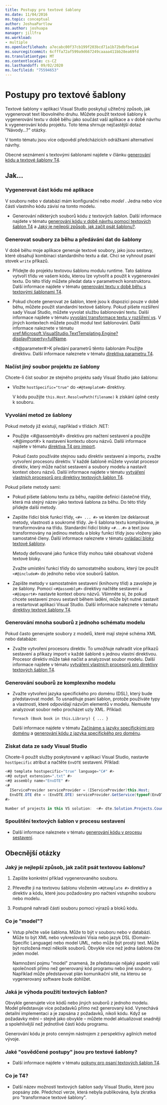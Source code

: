 ```yaml
---
title: Postupy pro textové šablony
ms.date: 11/04/2016
ms.topic: conceptual
author: JoshuaPartlow
ms.author: joshuapa
manager: jillfra
ms.workload:
- multiple
ms.openlocfilehash: a7ecabc00f37cb199f203bcd71a1b72bdbfbe1a4
ms.sourcegitcommit: 6cfffa72af599a9d667249caaaa411bb28ea69fd
ms.translationtype: MT
ms.contentlocale: cs-CZ
ms.lasthandoff: 09/02/2020
ms.locfileid: "75594653"
---
```

# <a name="how-to--with-text-templates"></a>Postupy pro textové šablony
Textové šablony v aplikaci Visual Studio poskytují užitečný způsob, jak vygenerovat text libovolného druhu. Můžete použít textové šablony k vygenerování textu v době běhu jako součást vaší aplikace a v době návrhu k vygenerování kódu projektu. Toto téma shrnuje nejčastější dotaz "Návody...?" otázky.

 V tomto tématu jsou více odpovědí předcházících odrážkami alternativní návrhy.

 Obecné seznámení s textovými šablonami najdete v článku [generování kódu a textové šablony T4](../modeling/code-generation-and-t4-text-templates.md).

## <a name="how-to-"></a>Jak...

### <a name="generate-part-of-my-application-code"></a>Vygenerovat část kódu mé aplikace
 V souboru nebo v databázi mám konfigurační nebo *model* . Jedna nebo více částí vlastního kódu závisí na tomto modelu.

- Generování některých souborů kódu z textových šablon. Další informace najdete v tématu [generování kódu v době návrhu pomocí textových šablon T4](../modeling/design-time-code-generation-by-using-t4-text-templates.md) a [Jaký je nejlepší způsob, jak začít psát šablonu?](#starting).

### <a name="generate-files-at-run-time-passing-data-into-the-template"></a>Generovat soubory za běhu a předávání dat do šablony
 V době běhu moje aplikace generuje textové soubory, jako jsou sestavy, které obsahují kombinaci standardního textu a dat. Chci se vyhnout psaní stovek `write` příkazů.

- Přidejte do projektu textovou šablonu modulu runtime. Tato šablona vytvoří třídu ve vašem kódu, kterou lze vytvořit a použít k vygenerování textu. Do této třídy můžete předat data v parametrech konstruktoru. Další informace najdete v tématu [generování textu v době běhu s textovými šablonami T4](../modeling/run-time-text-generation-with-t4-text-templates.md).

- Pokud chcete generovat ze šablon, které jsou k dispozici pouze v době běhu, můžete použít standardní textové šablony. Pokud píšete rozšíření sady Visual Studio, můžete vyvolat službu šablonování textu. Další informace najdete v tématu [vyvolání transformace textu v rozšíření vs](../modeling/invoking-text-transformation-in-a-vs-extension.md). V jiných kontextech můžete použít modul text šablonování. Další informace naleznete v tématu <xref:Microsoft.VisualStudio.TextTemplating.Engine?displayProperty=fullName>.

     \<#@parameter#>K předání parametrů těmto šablonám Použijte direktivu. Další informace naleznete v tématu [direktiva parametru T4](../modeling/t4-parameter-directive.md).

### <a name="read-another-project-file-from-a-template"></a>Načíst jiný soubor projektu ze šablony
 Chcete-li číst soubor ze stejného projektu sady Visual Studio jako šablonu:

- Vložte `hostSpecific="true"` do `<#@template#>` direktivy.

     V kódu použijte `this.Host.ResolvePath(filename)` k získání úplné cesty k souboru.

### <a name="invoke-methods-from-a-template"></a>Vyvolání metod ze šablony

Pokud metody již existují, například v třídách .NET:

- Použijte \<#@assembly#> direktivu pro načtení sestavení a použijte \<#@import#> k nastavení kontextu oboru názvů. Další informace najdete v tématu [direktiva T4 pro import](../modeling/t4-import-directive.md).

   Pokud často používáte stejnou sadu direktiv sestavení a importu, zvažte vytvoření procesoru direktiv. V každé šabloně můžete vyvolat procesor direktiv, který může načíst sestavení a soubory modelu a nastavit kontext oboru názvů. Další informace najdete v tématu [vytváření vlastních procesorů pro direktivy textových šablon T4](../modeling/creating-custom-t4-text-template-directive-processors.md).

Pokud píšete metody sami:

- Pokud píšete šablonu textu za běhu, napište definici částečné třídy, která má stejný název jako textová šablona za běhu. Do této třídy přidejte další metody.

- Zapište řídicí blok funkcí třídy, `<#+ ... #>` ve kterém lze deklarovat metody, vlastnosti a soukromé třídy. Je-li šablona textu kompilována, je transformována na třídu. Standardní řídicí bloky `<#...#>` a text jsou transformovány na jedinou metodu a bloky funkcí třídy jsou vloženy jako samostatné členy. Další informace naleznete v tématu [ovládací bloky textové šablony](../modeling/text-template-control-blocks.md).

   Metody definované jako funkce třídy mohou také obsahovat vložené textové bloky.

   Zvažte umístění funkcí třídy do samostatného souboru, který lze použít `<#@include#>` do jednoho nebo více souborů šablon.

- Zapište metody v samostatném sestavení (knihovny tříd) a zavolejte je ze šablony. Pomocí `<#@assembly#>` direktivy načtěte sestavení a `<#@import#>` nastavte kontext oboru názvů. Všimněte si, že pokud chcete sestavení znovu sestavit během ladění, může být nutné zastavit a restartovat aplikaci Visual Studio. Další informace naleznete v tématu [direktivy textové šablony T4](../modeling/t4-text-template-directives.md).

### <a name="generate-many-files-from-one-model-schema"></a>Generování mnoha souborů z jednoho schématu modelu
 Pokud často generujete soubory z modelů, které mají stejné schéma XML nebo databáze:

- Zvažte vytvoření procesoru direktiv. To umožňuje nahradit více příkazů sestavení a příkazy import v každé šabloně s jednou vlastní direktivou. Procesor direktiv může také načíst a analyzovat soubor modelu. Další informace najdete v tématu [vytváření vlastních procesorů pro direktivy textových šablon T4](../modeling/creating-custom-t4-text-template-directive-processors.md).

### <a name="generate-files-from-a-complex-model"></a>Generování souborů ze komplexního modelu

- Zvažte vytvoření jazyka specifického pro doménu (DSL), který bude představovat model. To usnadňuje psaní šablon, protože používáte typy a vlastnosti, které odpovídají názvům elementů v modelu. Nemusíte analyzovat soubor nebo procházet uzly XML. Příklad:

     `foreach (Book book in this.Library) { ... }`

     Další informace najdete v tématu [Začínáme s jazyky specifickými pro doménu](../modeling/getting-started-with-domain-specific-languages.md) a [generování kódu z jazyka specifického pro doménu](../modeling/generating-code-from-a-domain-specific-language.md).

### <a name="get-data-from-visual-studio"></a>Získat data ze sady Visual Studio
 Chcete-li použít služby poskytované v aplikaci Visual Studio, nastavte `hostSpecific` atribut a načtěte `EnvDTE` sestavení. Příklad:

```csharp
<#@ template hostspecific="true" language="C#" #>
<#@ output extension=".txt" #>
<#@ assembly name="EnvDTE" #>
<#
  IServiceProvider serviceProvider = (IServiceProvider)this.Host;
  EnvDTE.DTE dte = (EnvDTE.DTE) serviceProvider.GetService(typeof(EnvDTE.DTE));
#>

Number of projects in this VS solution:  <#= dte.Solution.Projects.Count #>
```

### <a name="execute-text-templates-in-the-build-process"></a>Spouštění textových šablon v procesu sestavení

- Další informace naleznete v tématu [generování kódu v procesu sestavení](../modeling/code-generation-in-a-build-process.md).

## <a name="more-general-questions"></a>Obecnější otázky

### <a name="what-is-the-best-way-to-start-writing-a-text-template"></a><a name="starting"></a> Jaký je nejlepší způsob, jak začít psát textovou šablonu?

1. Zapište konkrétní příklad vygenerovaného souboru.

2. Převeďte ji na textovou šablonu vložením `<#@template #>` direktivy a direktiv a kódu, které jsou požadovány pro načtení vstupního souboru nebo modelu.

3. Postupně nahradí části souboru pomocí výrazů a bloků kódu.

### <a name="what-is-a-model"></a>Co je "model"?

- Vstup přečte vaše šablona. Může to být v souboru nebo v databázi. Může to být XML nebo vykreslování Visia nebo jazyk DSL (Domain-Specific Language) nebo model UML, nebo může být prostý text. Může být rozložená mezi několik souborů. Obvykle více než jedna šablona čte jeden model.

     Namnožení pojmu "model" znamená, že představuje nějaký aspekt vaší společnosti přímo než generovaný kód programu nebo jiné soubory. Například může představovat plán komunikační sítě, na kterou se vygenerovaný software bude dohlížet.

### <a name="what-is-the-benefit-of-using-text-templates"></a>Jaká je výhoda použití textových šablon?
 Obvykle generujete více kódů nebo jiných souborů z jednoho modelu. Model představuje více požadavků přímo než generovaný kód. Vynechává detailní implementaci a je zapsána z požadavků, nikoli kódu. Když se požadavky mění – stejně jako obvykle – můžete model aktualizovat snadněji a spolehlivější než jednotlivé části kódu programu.

 Generování kódu je proto cenným nástrojem z perspektivy agilních metod vývoje.

### <a name="what-best-practices-are-there-for-text-templates"></a>Jaké "osvědčené postupy" jsou pro textové šablony?

- Další informace najdete v tématu [pokyny pro psaní textových šablon T4](../modeling/guidelines-for-writing-t4-text-templates.md).

### <a name="what-is-t4"></a>Co je T4?

- Další název možností textových šablon sady Visual Studio, které jsou popsány zde. Předchozí verze, která nebyla publikována, byla zkratka pro "transformace textové šablony".
